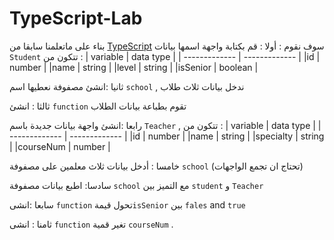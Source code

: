 # TypeScript-Lab
بناء على ماتعلمنا سابقا من [TypeScript](https://github.com/Tuwaiq-Academy-Training/TypeScript-Lesson/blob/main/README.md) سوف نقوم :
أولا : قم بكتابة واجهة اسمها بيانات `Student` تتكون من : 
 | variable  | data type |
 | ------------- | ------------- |
 |id  | number  |
 |name  | string  |
 |level  | string  |
 |isSenior  | boolean  |

ثانيا :انشئ مصفوفة نعطيها اسم `school` , ندخل بيانات ثلاث طلاب 

ثالثا : انشئ `function` تقوم بطباعة بيانات الطلاب

رابعا :انشئ واجهة بيانات جديدة باسم `Teacher` , تتكون من :
 | variable  | data type |
 | ------------- | ------------- |
 |id  | number  |
 |name  | string  |
 |specialty  | string  |
 |courseNum  | number  |
 
  خامسا : أدخل بيانات ثلاث معلمين على مصفوفة `school` (تحتاج ان تجمع الواجهات)
  
  سادسا: اطبع بيانات مصفوفة `school`  مع التميز بين `student` و `Teacher` 
  
  سابعا :انشى `function`  تحول قيمة`isSenior` بين `fales` and `true`
  
  ثامنا : انشى `function`  تغير قمية `courseNum` . 

